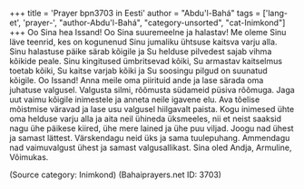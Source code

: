 +++
title = 'Prayer bpn3703 in Eesti'
author = "Abdu'l-Bahá"
tags = ['lang-et', 'prayer-', "author-Abdu'l-Bahá", "category-unsorted", "cat-Inimkond"]
+++
Oo Sina hea Issand! Oo Sina suuremeelne ja halastav! Me oleme Sinu läve teenrid, kes on kogunenud Sinu jumaliku ühtsuse kaitsva varju alla. Sinu halastuse päike särab kõigile ja Su helduse pilvedest sajab vihma kõikide peale. Sinu kingitused ümbritsevad kõiki, Su armastav kaitselmus toetab kõiki, Su kaitse varjab kõiki ja Su soosingu pilgud on suunatud kõigile. Oo Issand! Anna meile oma piirituid ande ja lase särada oma juhatuse valgusel. Valgusta silmi, rõõmusta südameid püsiva rõõmuga. Jaga uut vaimu kõigile inimestele ja anneta neile igavene elu. Ava tõelise mõistmise väravad ja lase usu valgusel hiilgavalt paista. Kogu inimesed ühte oma helduse varju alla ja aita neil ühineda üksmeeles, nii et neist saaksid nagu ühe päikese kiired, ühe mere lained ja ühe puu viljad. Joogu nad ühest ja samast lättest. Värskendagu neid üks ja sama tuulepuhang. Ammendagu nad vaimuvalgust ühest ja samast valgusallikast. Sina oled Andja, Armuline, Võimukas.

(Source category: Inimkond)
(Bahaiprayers.net ID: 3703)
